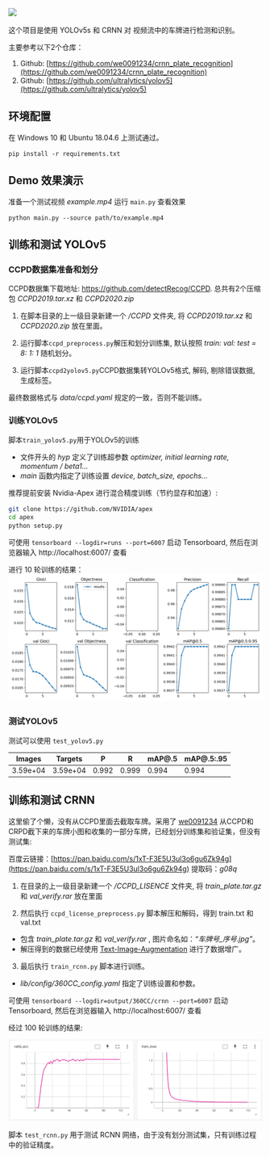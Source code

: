 ![](images/demo.gif)

这个项目是使用 YOLOv5s 和 CRNN 对 视频流中的车牌进行检测和识别。

主要参考以下2个仓库：

1. Github: [https://github.com/we0091234/crnn_plate_recognition](https://github.com/we0091234/crnn_plate_recognition)
2. Github: [https://github.com/ultralytics/yolov5](https://github.com/ultralytics/yolov5)

## 环境配置
在 Windows 10  和 Ubuntu 18.04.6 上测试通过。
```
pip install -r requirements.txt 
```

## Demo 效果演示

准备一个测试视频 *example.mp4* 运行 `main.py` 查看效果
```
python main.py --source path/to/example.mp4
```

##  训练和测试 YOLOv5

### CCPD数据集准备和划分

CCPD数据集下载地址: https://github.com/detectRecog/CCPD. 总共有2个压缩包 *CCPD2019.tar.xz* 和 *CCPD2020.zip*

1. 在脚本目录的上一级目录新建一个 */CCPD* 文件夹, 将 *CCPD2019.tar.xz* 和 *CCPD2020.zip* 放在里面。

2. 运行脚本`ccpd_preprocess.py`解压和划分训练集, 默认按照 *train: val: test = 8: 1: 1* 随机划分。

3. 运行脚本`ccpd2yolov5.py`CCPD数据集转YOLOv5格式, 解码, 剔除错误数据, 生成标签。

最终数据格式与 *data/ccpd.yaml* 规定的一致，否则不能训练。

### 训练YOLOv5

脚本`train_yolov5.py`用于YOLOv5的训练
- 文件开头的 *hyp* 定义了训练超参数  *optimizer, initial learning rate, momentum / beta1...*
- *main* 函数内指定了训练设置 *device, batch_size, epochs...*

推荐提前安装 Nvidia-Apex 进行混合精度训练（节约显存和加速）:

```bash
git clone https://github.com/NVIDIA/apex
cd apex
python setup.py
```

可使用  `tensorboard --logdir=runs --port=6007` 启动 Tensorboard, 然后在浏览器输入 http://localhost:6007/ 查看

进行 10 轮训练的结果：
![](images/results_yolov5.png)

### 测试YOLOv5

测试可以使用 `test_yolov5.py`

|Images|     Targets|           P|           R|      mAP@.5|  mAP@.5:.95|
|--    |          --|          --|          --|          --|          --|
|3.59e+04|  3.59e+04|       0.992|       0.999|       0.994|       0.994|

## 训练和测试 CRNN

这里偷了个懒，没有从CCPD里面去截取车牌。采用了 [we0091234](https://github.com/we0091234/crnn_plate_recognition) 从CCPD和CRPD截下来的车牌小图和收集的一部分车牌，已经划分训练集和验证集，但没有测试集:

百度云链接：[https://pan.baidu.com/s/1xT-F3E5U3ul3o6gu6Zk94g](https://pan.baidu.com/s/1xT-F3E5U3ul3o6gu6Zk94g)  提取码：*g08q*

1. 在目录的上一级目录新建一个 */CCPD_LISENCE* 文件夹, 将 *train_plate.tar.gz* 和 *val_verify.rar* 放在里面

2. 然后执行 `ccpd_license_preprocess.py` 脚本解压和解码，得到 train.txt 和 val.txt 

- 包含 *train_plate.tar.gz* 和 *val_verify.rar*  , 图片命名如：*“车牌号_序号.jpg”*。
- 解压得到的数据已经使用 [Text-Image-Augmentation](https://github.com/RubanSeven/Text-Image-Augmentation-python) 进行了数据增广。


3. 最后执行 `train_rcnn.py` 脚本进行训练。
- *lib/config/360CC_config.yaml* 指定了训练设置和参数。

可使用  `tensorboard --logdir=output/360CC/crnn --port=6007` 启动 Tensorboard, 然后在浏览器输入 http://localhost:6007/ 查看

经过 100 轮训练的结果:

![](images/crnn_loss_metrics.png)

脚本 `test_rcnn.py` 用于测试 RCNN 网络，由于没有划分测试集，只有训练过程中的验证精度。
